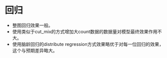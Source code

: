 <!--
 * @Author: HaoZhi
 * @Date: 2022-10-17 16:38:30
 * @LastEditors: HaoZhi
 * @LastEditTime: 2022-10-17 16:41:47
 * @Description: 
-->
# 回归

* 整图回归效果一般。
* 使用类似于cut_mix的方式增加大count数据的数据量对模型最终效果作用不大。
* 使用脑龄回归的distribute regression方式效果略优于对每一位回归的效果，这个与预期差异略大。